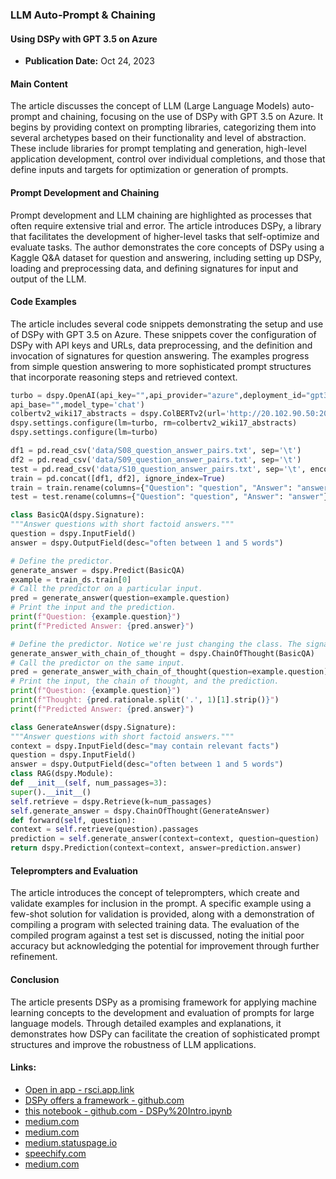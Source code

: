 ### LLM Auto-Prompt & Chaining
#### Using DSPy with GPT 3.5 on Azure
- **Publication Date:** Oct 24, 2023
#### Main Content
The article discusses the concept of LLM (Large Language Models) auto-prompt and chaining, focusing on the use of DSPy with GPT 3.5 on Azure. It begins by providing context on prompting libraries, categorizing them into several archetypes based on their functionality and level of abstraction. These include libraries for prompt templating and generation, high-level application development, control over individual completions, and those that define inputs and targets for optimization or generation of prompts.
#### Prompt Development and Chaining
Prompt development and LLM chaining are highlighted as processes that often require extensive trial and error. The article introduces DSPy, a library that facilitates the development of higher-level tasks that self-optimize and evaluate tasks. The author demonstrates the core concepts of DSPy using a Kaggle Q&A dataset for question and answering, including setting up DSPy, loading and preprocessing data, and defining signatures for input and output of the LLM.
#### Code Examples
The article includes several code snippets demonstrating the setup and use of DSPy with GPT 3.5 on Azure. These snippets cover the configuration of DSPy with API keys and URLs, data preprocessing, and the definition and invocation of signatures for question answering. The examples progress from simple question answering to more sophisticated prompt structures that incorporate reasoning steps and retrieved context.
```python
turbo = dspy.OpenAI(api_key="",api_provider="azure",deployment_id="gpt35", api_version="2023-09-15-preview",
api_base="",model_type='chat')
colbertv2_wiki17_abstracts = dspy.ColBERTv2(url='http://20.102.90.50:2017/wiki17_abstracts')
dspy.settings.configure(lm=turbo, rm=colbertv2_wiki17_abstracts)
dspy.settings.configure(lm=turbo)
```
```python
df1 = pd.read_csv('data/S08_question_answer_pairs.txt', sep='\t')
df2 = pd.read_csv('data/S09_question_answer_pairs.txt', sep='\t')
test = pd.read_csv('data/S10_question_answer_pairs.txt', sep='\t', encoding = 'ISO-8859-1')
train = pd.concat([df1, df2], ignore_index=True)
train = train.rename(columns={"Question": "question", "Answer": "answer"})
test = test.rename(columns={"Question": "question", "Answer": "answer"})
```
```python
class BasicQA(dspy.Signature):
"""Answer questions with short factoid answers."""
question = dspy.InputField()
answer = dspy.OutputField(desc="often between 1 and 5 words")
```
```python
# Define the predictor.
generate_answer = dspy.Predict(BasicQA)
example = train_ds.train[0]
# Call the predictor on a particular input.
pred = generate_answer(question=example.question)
# Print the input and the prediction.
print(f"Question: {example.question}")
print(f"Predicted Answer: {pred.answer}")
```
```python
# Define the predictor. Notice we're just changing the class. The signature BasicQA is unchanged.
generate_answer_with_chain_of_thought = dspy.ChainOfThought(BasicQA)
# Call the predictor on the same input.
pred = generate_answer_with_chain_of_thought(question=example.question)
# Print the input, the chain of thought, and the prediction.
print(f"Question: {example.question}")
print(f"Thought: {pred.rationale.split('.', 1)[1].strip()}")
print(f"Predicted Answer: {pred.answer}")
```
```python
class GenerateAnswer(dspy.Signature):
"""Answer questions with short factoid answers."""
context = dspy.InputField(desc="may contain relevant facts")
question = dspy.InputField()
answer = dspy.OutputField(desc="often between 1 and 5 words")
class RAG(dspy.Module):
def __init__(self, num_passages=3):
super().__init__()
self.retrieve = dspy.Retrieve(k=num_passages)
self.generate_answer = dspy.ChainOfThought(GenerateAnswer)
def forward(self, question):
context = self.retrieve(question).passages
prediction = self.generate_answer(context=context, question=question)
return dspy.Prediction(context=context, answer=prediction.answer)
```
#### Teleprompters and Evaluation
The article introduces the concept of teleprompters, which create and validate examples for inclusion in the prompt. A specific example using a few-shot solution for validation is provided, along with a demonstration of compiling a program with selected training data. The evaluation of the compiled program against a test set is discussed, noting the initial poor accuracy but acknowledging the potential for improvement through further refinement.
#### Conclusion
The article presents DSPy as a promising framework for applying machine learning concepts to the development and evaluation of prompts for large language models. Through detailed examples and explanations, it demonstrates how DSPy can facilitate the creation of sophisticated prompt structures and improve the robustness of LLM applications.
#### Links:
  - [Open in app - rsci.app.link](https://rsci.app.link/?%24canonical_url=https%3A%2F%2Fmedium.com%2Fp%2F60924329833f&%7Efeature=LoOpenInAppButton&%7Echannel=ShowPostUnderUser&source=---two_column_layout_nav----------------------------------)
  - [DSPy offers a framework - github.com](https://github.com/stanfordnlp/dspy)
  - [this notebook - github.com - DSPy%20Intro.ipynb](https://github.com/paulbruffett/DSPy/blob/main/DSPy%20Intro.ipynb)
  - [medium.com](https://medium.com/tag/llm?source=post_page-----60924329833f---------------llm-----------------)
  - [medium.com](https://medium.com/tag/llmops?source=post_page-----60924329833f---------------llmops-----------------)
  - [medium.statuspage.io](https://medium.statuspage.io/?source=post_page-----60924329833f--------------------------------)
  - [speechify.com](https://speechify.com/medium?source=post_page-----60924329833f--------------------------------)
  - [medium.com](https://medium.com/business?source=post_page-----60924329833f--------------------------------)